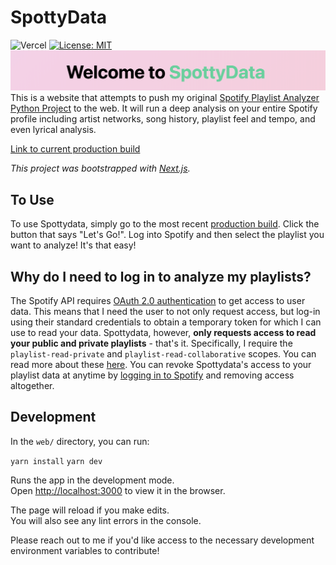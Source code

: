 # SpottyData
![Vercel](http://therealsujitk-vercel-badge.vercel.app/?app=spottydata)
[![License: MIT](https://img.shields.io/badge/License-MIT-yellow.svg)](https://opensource.org/licenses/MIT)
![SpottyData](./static/imgs/spotty_header.png)
This is a website that attempts to push my original [Spotify Playlist Analyzer Python Project](https://github.com/NLeRoy917/spotify-playlist-analyzer) to the web. It will run a deep analysis on your entire Spotify profile including artist networks, song history, playlist feel and tempo, and even lyrical analysis.

[Link to current production build](https://spottydata.com)

_This project was bootstrapped with [Next.js](https://github.com/vercel/next.js)._

## To Use
To use Spottydata, simply go to the most recent [production build](https://spottydata.com). Click the button that says "Let's Go!". Log into Spotify and then select the playlist you want to analyze! It's that easy!

## Why do I need to log in to analyze my playlists?
The Spotify API requires [OAuth 2.0 authentication](https://oauth.net/articles/authentication/) to get access to user data. This means that I need the user to not only request access, but log-in using their standard credentials to obtain a temporary token for which I can use to read your data. Spottydata, however, **only requests access to read your public and private playlists** - that's it. Specifically, I require the `playlist-read-private` and `playlist-read-collaborative` scopes. You can read more about these [here](https://developer.spotify.com/documentation/general/guides/scopes/). You can revoke Spottydata's access to your playlist data at anytime by [logging in to Spotify](https://support.spotify.com/us/using_spotify/features/revoke-access-from-3rd-party-app/#:~:text=Remove%20access,remove%20and%20click%20REMOVE%20ACCESS.) and removing access altogether.

## Development

In the `web/` directory, you can run:

`yarn install`
`yarn dev`

Runs the app in the development mode.  
Open [http://localhost:3000](http://localhost:3000) to view it in the browser.

The page will reload if you make edits.  
You will also see any lint errors in the console.

Please reach out to me if you'd like access to the necessary development environment variables to contribute!
